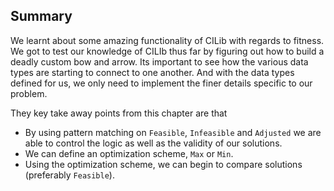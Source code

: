 ## Summary

We learnt about some amazing functionality of CILib with regards to fitness.
We got to test our knowledge of CILIb thus far by figuring out how to build a deadly custom bow and arrow.
Its important to see how the various data types are starting to connect to one another.
And with the data types defined for us, we only need to implement the finer details specific to our problem.

<div class="callout callout-info">
They key take away points from this chapter are that

- By using pattern matching on `Feasible`, `Infeasible` and `Adjusted` we are able to control the logic as well as the validity of our solutions.
- We can define an optimization scheme, `Max` or `Min`.
- Using the optimization scheme, we can begin to compare solutions (preferably `Feasible`).

</div>